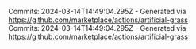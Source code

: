 Commits: 2024-03-14T14:49:04.295Z - Generated via https://github.com/marketplace/actions/artificial-grass
<br>
Commits: 2024-03-14T14:49:04.295Z - Generated via https://github.com/marketplace/actions/artificial-grass
<br>
